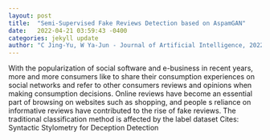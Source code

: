 ```yaml
---
layout: post
title:  "Semi-Supervised Fake Reviews Detection based on AspamGAN"
date:   2022-04-21 03:59:43 -0400
categories: jekyll update
author: "C Jing-Yu, W Ya-Jun - Journal of Artificial Intelligence, 2022"
---
```

With the popularization of social software and e-business in recent years, more and more consumers like to share their consumption experiences on social networks and refer to other consumers  reviews and opinions when making consumption decisions. Online reviews have become an essential part of browsing on websites such as shopping, and people s reliance on informative reviews have contributed to the rise of fake reviews. The traditional classification method is affected by the label dataset Cites: Syntactic Stylometry for Deception Detection